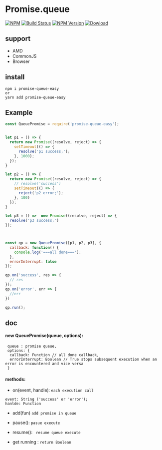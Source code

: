 # Promise.queue
[![NPM](https://nodei.co/npm/promise-queue-easy.png)](https://nodei.co/npm/promise-queue-easy/)
[![Build Status](https://travis-ci.org/kokokele/promise.queue.svg?branch=master)](https://travis-ci.org/kokokele/promise.queue.svg?branch=master)
[![NPM Version](https://img.shields.io/npm/v/promise-queue-easy.svg?style=flat)](https://img.shields.io/npm/v/promise-queue-easy.svg?style=flat)
[![Dowload](https://img.shields.io/npm/dm/promise-queue-easy.svg)](https://npmcharts.com/compare/promise-queue-easy?minimal=true&interval=30)

## support
- AMD
- CommonJS
- Browser

## install
```
npm i promise-queue-easy
or
yarn add promise-queue-easy
```



## Example

```js
const QueuePromise = require('promise-queue-easy');


let p1 = () => {
  return new Promise((resolve, reject) => {
    setTimeout(() => {
      resolve('p1 success;');
    }, 1000);
  });
}

let p2 = () => {
  return new Promise((resolve, reject) => {
    // resolve('success')
    setTimeout(() => {
      reject('p2 error;');
    }, 100)
  });
}

let p3 = () =>  new Promise((resolve, reject) => {
  resolve('p3 success;')
});



const qp = new QueuePromise([p1, p2, p3], {
  callback: function() {
    console.log('===all done===');
  },
  errorInterrupt: false
});

qp.on('success', res => {
  // res
});
qp.on('error', err => {
  //err
})

qp.run();
```

## doc

####  new QueuePromise(queue, options):
```
 queue : promise queue,
 options: {
  callback: Function // all done callback,
  errorInterrupt: Boolean // True stops subsequent execution when an error is encountered and vice versa
 }
```

#### methods:

- on(event, handle): `each execution call`

```
event: String ('success' or 'error');
hanlde: Function
```

- add(fun) 
`add promise in queue`

- pause():
`pasue execute`

- resume():
` resume queue execute`

- get running :
 `return Boolean `






